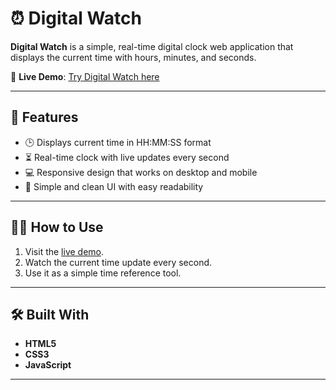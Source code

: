# ⏰ Digital Watch

**Digital Watch** is a simple, real-time digital clock web application that displays the current time with hours, minutes, and seconds.

🔗 **Live Demo**: [Try Digital Watch here](https://danishinnovates.github.io/Digital-Watch/)

---

## 🚀 Features

- 🕒 Displays current time in HH:MM:SS format
- ⏳ Real-time clock with live updates every second
- 💻 Responsive design that works on desktop and mobile
- 🎨 Simple and clean UI with easy readability

---

## 🧑‍💻 How to Use

1. Visit the [live demo](https://danishinnovates.github.io/Digital-Watch/).
2. Watch the current time update every second.
3. Use it as a simple time reference tool.

---

## 🛠️ Built With

- **HTML5**
- **CSS3**
- **JavaScript**

---



